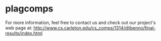 plagcomps
=========

For more information, feel free to contact us and check out our project's
web page at: http://www.cs.carleton.edu/cs_comps/1314/dlibenno/final-results/index.html
